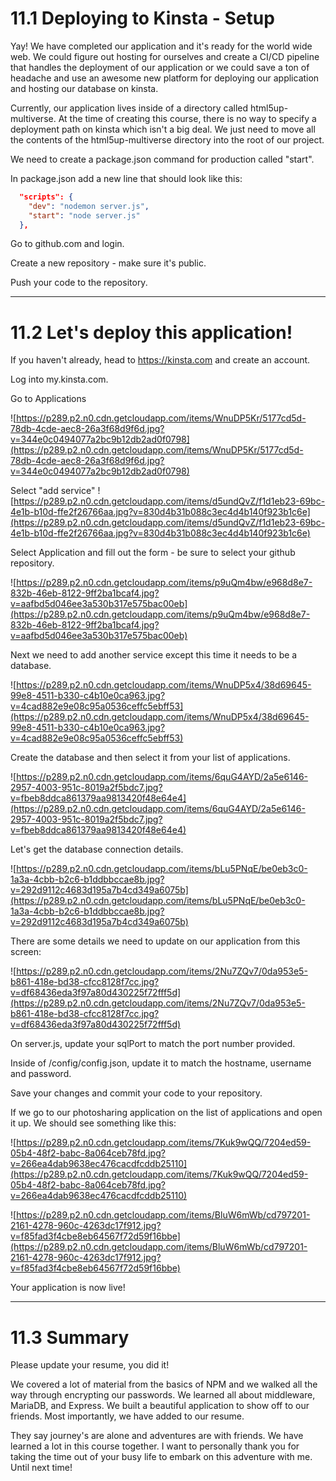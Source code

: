 # 11.1 Deploying to Kinsta - Setup

Yay! We have completed our application and it's ready for the world wide web. We could figure out hosting for ourselves and create a CI/CD pipeline that handles the deployment of our application or we could save a ton of headache and use an awesome new platform for deploying our application and hosting our database on kinsta.

Currently, our application lives inside of a directory called html5up-multiverse. At the time of creating this course, there is no way to specify a deployment path on kinsta which isn't a big deal. We just need to move all the contents of the html5up-multiverse directory into the root of our project. 

We need to create a package.json command for production called "start".

In package.json add a new line that should look like this:

```json
  "scripts": {
    "dev": "nodemon server.js",
    "start": "node server.js"
  },

```

Go to github.com and login.

Create a new repository - make sure it's public. 

Push your code to the repository.

---

# 11.2 Let's deploy this application!

If you haven't already, head to https://kinsta.com and create an account.

Log into my.kinsta.com.

Go to Applications

![https://p289.p2.n0.cdn.getcloudapp.com/items/WnuDP5Kr/5177cd5d-78db-4cde-aec8-26a3f68d9f6d.jpg?v=344e0c0494077a2bc9b12db2ad0f0798](https://p289.p2.n0.cdn.getcloudapp.com/items/WnuDP5Kr/5177cd5d-78db-4cde-aec8-26a3f68d9f6d.jpg?v=344e0c0494077a2bc9b12db2ad0f0798)

Select "add service"
![https://p289.p2.n0.cdn.getcloudapp.com/items/d5undQvZ/f1d1eb23-69bc-4e1b-b10d-ffe2f26766aa.jpg?v=830d4b31b088c3ec4d4b140f923b1c6e](https://p289.p2.n0.cdn.getcloudapp.com/items/d5undQvZ/f1d1eb23-69bc-4e1b-b10d-ffe2f26766aa.jpg?v=830d4b31b088c3ec4d4b140f923b1c6e)

Select Application and fill out the form - be sure to select your github repository.

![https://p289.p2.n0.cdn.getcloudapp.com/items/p9uQm4bw/e968d8e7-832b-46eb-8122-9ff2ba1bcaf4.jpg?v=aafbd5d046ee3a530b317e575bac00eb](https://p289.p2.n0.cdn.getcloudapp.com/items/p9uQm4bw/e968d8e7-832b-46eb-8122-9ff2ba1bcaf4.jpg?v=aafbd5d046ee3a530b317e575bac00eb)

Next we need to add another service except this time it needs to be a database.

![https://p289.p2.n0.cdn.getcloudapp.com/items/WnuDP5x4/38d69645-99e8-4511-b330-c4b10e0ca963.jpg?v=4cad882e9e08c95a0536ceffc5ebff53](https://p289.p2.n0.cdn.getcloudapp.com/items/WnuDP5x4/38d69645-99e8-4511-b330-c4b10e0ca963.jpg?v=4cad882e9e08c95a0536ceffc5ebff53)

Create the database and then select it from your list of applications.

![https://p289.p2.n0.cdn.getcloudapp.com/items/6quG4AYD/2a5e6146-2957-4003-951c-8019a2f5bdc7.jpg?v=fbeb8ddca861379aa9813420f48e64e4](https://p289.p2.n0.cdn.getcloudapp.com/items/6quG4AYD/2a5e6146-2957-4003-951c-8019a2f5bdc7.jpg?v=fbeb8ddca861379aa9813420f48e64e4)

Let's get the database connection details.

![https://p289.p2.n0.cdn.getcloudapp.com/items/bLu5PNqE/be0eb3c0-1a3a-4cbb-b2c6-b1ddbbccae8b.jpg?v=292d9112c4683d195a7b4cd349a6075b](https://p289.p2.n0.cdn.getcloudapp.com/items/bLu5PNqE/be0eb3c0-1a3a-4cbb-b2c6-b1ddbbccae8b.jpg?v=292d9112c4683d195a7b4cd349a6075b)

There are some details we need to update on our application from this screen:

![https://p289.p2.n0.cdn.getcloudapp.com/items/2Nu7ZQv7/0da953e5-b861-418e-bd38-cfcc8128f7cc.jpg?v=df68436eda3f97a80d430225f72fff5d](https://p289.p2.n0.cdn.getcloudapp.com/items/2Nu7ZQv7/0da953e5-b861-418e-bd38-cfcc8128f7cc.jpg?v=df68436eda3f97a80d430225f72fff5d)

On server.js, update your sqlPort to match the port number provided.

Inside of /config/config.json, update it to match the hostname, username and password.

Save your changes and commit your code to your repository. 

If we go to our photosharing application on the list of applications and open it up. We should see something like this:

![https://p289.p2.n0.cdn.getcloudapp.com/items/7Kuk9wQQ/7204ed59-05b4-48f2-babc-8a064ceb78fd.jpg?v=266ea4dab9638ec476cacdfcddb25110](https://p289.p2.n0.cdn.getcloudapp.com/items/7Kuk9wQQ/7204ed59-05b4-48f2-babc-8a064ceb78fd.jpg?v=266ea4dab9638ec476cacdfcddb25110)

![https://p289.p2.n0.cdn.getcloudapp.com/items/BluW6mWb/cd797201-2161-4278-960c-4263dc17f912.jpg?v=f85fad3f4cbe8eb64567f72d59f16bbe](https://p289.p2.n0.cdn.getcloudapp.com/items/BluW6mWb/cd797201-2161-4278-960c-4263dc17f912.jpg?v=f85fad3f4cbe8eb64567f72d59f16bbe)

Your application is now live!

---

# 11.3 Summary

Please update your resume, you did it! 

We covered a lot of material from the basics of NPM and we walked all the way through encrypting our passwords. We learned all about middleware, MariaDB, and Express. We built a beautiful application to show off to our friends. Most importantly, we have added to our resume. 

They say journey's are alone and adventures are with friends. We have learned a lot in this course together. I want to personally thank you for taking the time out of your busy life to embark on this adventure with me. Until next time!